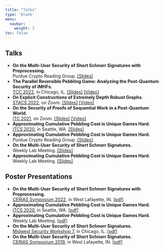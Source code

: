 ```yaml
---
title: "Talks"
type: 'blank'
menu:
  navbar:
    weight: 3
toc: false
---
```


## Talks

- **On the Multi-User Security of Short Schnorr Signatures with Preprocessing.**\
Purdue Crypto Reading Group. [[Slides]](/docs/shortschnorr)<!-- December 8, 2023> -->
- **The Parallel Reversible Pebbling Game: Analyzing the Post-Quantum Security of iMHFs.**\
[TCC 2022](https://tcc.iacr.org/2022/), in Chicago, IL. [[Slides]](/talkslides/tcc2022/) [[Video]](https://youtu.be/dRRl6vGIIh8?t=2337)<!-- November 7, 2022 -->
- **On Explicit Constructions of Extremely Depth Robust Graphs.**\
[STACS 2022](https://stacs2022.sciencesconf.org/resource/page/id/5), on Zoom. [[Slides]](/talkslides/stacs2022/) [[Video]](/talkvideos/stacs2022)<!-- March 15, 2022 -->
- **On the Security of Proofs of Sequential Work in a Post-Quantum World.**\
[ITC 2021](https://itcrypto.github.io/2021/2021prog.html), on Zoom. [[Slides]](/talkslides/itc2021/) [[Video]](/talkvideos/itc2021)<!-- July 26, 2021 -->
- **Approximating Cumulative Pebbling Cost is Unique Games Hard.**\
[ITCS 2020](http://itcs-conf.org/itcs20/itcs20-cfp.html), in Seattle, WA. [[Slides]](/talkslides/itcs2020/)<!-- January 12, 2020 -->
- **Approximating Cumulative Pebbling Cost is Unique Games Hard.**\
Purdue Crypto Reading Group. [[Slides]](/talkslides/readinggroup)<!-- November 6, 2019 -->
- **On the Multi-User Security of Short Schnorr Signatures.**\
Weekly Lab Meeting. [[Slides]](/talkslides/labmeeting1019)<!-- October 10, 2019 -->
- **Approximating Cumulative Pebbling Cost is Unique Games Hard.**\
Weekly Lab Meeting. [[Slides]](/talkslides/labmeeting0619)<!-- June 21, 2019 -->

## Poster Presentations

- **On the Multi-User Security of Short Schnorr Signatures with Preprocessing.**\
[CERIAS Symposium 2022](https://www.cerias.purdue.edu/site/symposium), in West Lafayette, IN. [[pdf]](/posters/multiuser)<!-- March 29, 2022 -->
- **Approximating Cumulative Pebbling Cost is Unique Games Hard.**\
[ITCS 2020](http://itcs-conf.org/itcs20/itcs20-cfp.html), in Seattle, WA. [[pdf]](/posters/approx)<!-- January 12, 2020 -->
- **Approximating Cumulative Pebbling Cost is Unique Games Hard.**\
Weekly Lab Meeting. [[pdf]](/posters/approx)<!-- November 6, 2019 -->
- **On the Multi-User Security of Short Schnorr Signatures.**\
[Midwest Security Workshop 7](https://www.midwestsecurityworkshop.com/), in Chicago, IL. [[pdf]](/posters/shortschnorr)<!-- April 13, 2019 -->
- **On the Multi-User Security of Short Schnorr Signatures.**\
[CERIAS Symposium 2019](https://www.cerias.purdue.edu/site/symposium), in West Lafayette, IN. [[pdf]](/posters/shortschnorr)<!-- April 9, 2019 -->
